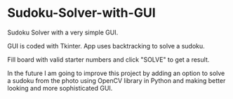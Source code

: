# Sudoku-Solver-with-GUI

Sudoku Solver with a very simple GUI.

GUI is coded with Tkinter. App uses backtracking to solve a sudoku.

Fill board with valid starter numbers and click "SOLVE" to get a result.

In the future I am going to improve this project by adding an option to solve a sudoku 
from the photo using OpenCV library in Python and making better looking and more sophisticated GUI.
